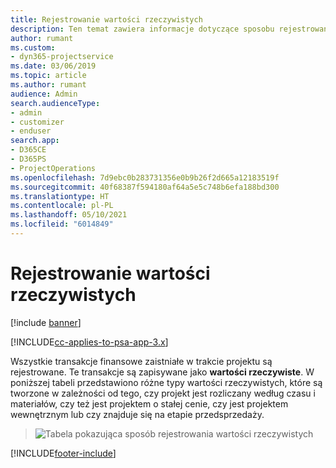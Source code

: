 ```yaml
---
title: Rejestrowanie wartości rzeczywistych
description: Ten temat zawiera informacje dotyczące sposobu rejestrowania wartości rzeczywistych.
author: rumant
ms.custom:
- dyn365-projectservice
ms.date: 03/06/2019
ms.topic: article
ms.author: rumant
audience: Admin
search.audienceType:
- admin
- customizer
- enduser
search.app:
- D365CE
- D365PS
- ProjectOperations
ms.openlocfilehash: 7d9ebc0b283731356e0b9b26f2d665a12183519f
ms.sourcegitcommit: 40f68387f594180af64a5e5c748b6efa188bd300
ms.translationtype: HT
ms.contentlocale: pl-PL
ms.lasthandoff: 05/10/2021
ms.locfileid: "6014849"
---
```

# <a name="recording-actuals"></a>Rejestrowanie wartości rzeczywistych 

[!include [banner](../includes/psa-now-project-operations.md)]

[!INCLUDE[cc-applies-to-psa-app-3.x](../includes/cc-applies-to-psa-app-3x.md)]

Wszystkie transakcje finansowe zaistniałe w trakcie projektu są rejestrowane. Te transakcje są zapisywane jako **wartości rzeczywiste**. W poniższej tabeli przedstawiono różne typy wartości rzeczywistych, które są tworzone w zależności od tego, czy projekt jest rozliczany według czasu i materiałów, czy też jest projektem o stałej cenie, czy jest projektem wewnętrznym lub czy znajduje się na etapie przedsprzedaży.

> ![Tabela pokazująca sposób rejestrowania wartości rzeczywistych](media/advanced-table2.png)


[!INCLUDE[footer-include](../includes/footer-banner.md)]